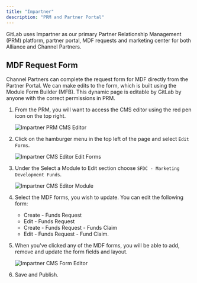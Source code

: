 ```yaml
---
title: "Impartner"
description: "PRM and Partner Portal"
---
```


GitLab uses Impartner as our primary Partner Relationship Management (PRM) platform, partner portal, MDF requests and marketing center for both Alliance and Channel Partners.

## MDF Request Form

Channel Partners can complete the request form for MDF directly from the Partner Portal. We can make edits to the form, which is built using  the Module Form Builder (MFB). This dynamic page is editable by GitLab by anyone with the correct permissions in PRM.

1. From the PRM, you will want to access the CMS editor using the red pen icon on the top right.

    ![Impartner PRM CMS Editor](/sites/handbook/source/handbook/marketing/marketing-operations/impartner/impartner-prm-cms-editor.png)

2. Click on the hamburger menu in the top left of the page and select `Edit Forms`.

    ![Impartner CMS Editor Edit Forms](/sites/handbook/source/handbook/marketing/marketing-operations/impartner/impartner-cms-editor-edit-form.png)
3. Under the Select a Module to Edit section choose `SFDC - Marketing Development Funds`.

    ![Impartner CMS Editor Module](/sites/handbook/source/handbook/marketing/marketing-operations/impartner/impartner-cms-editor-modules.png)

4. Select the MDF forms, you wish to update. You can edit the following form:

    - Create - Funds Request
    - Edit - Funds Request
    - Create - Funds Request - Funds Claim
    - Edit - Funds Request - Fund Claim.

5. When you've clicked any of the MDF forms, you will be able to add, remove and update the form fields and layout.

    ![Impartner CMS Form Editor](/sites/handbook/source/handbook/marketing/marketing-operations/impartner/impartner-cms-editor-form.png)

6. Save and Publish.
